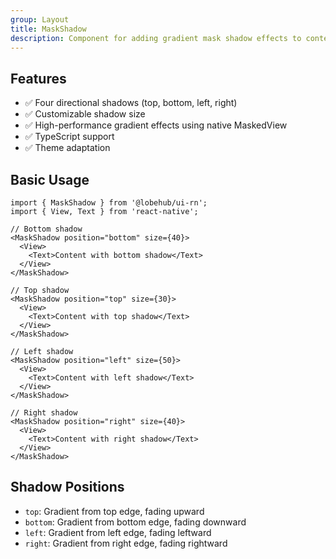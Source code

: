 ```yaml
---
group: Layout
title: MaskShadow
description: Component for adding gradient mask shadow effects to content, supporting four directional shadows with customizable size.
---
```


## Features

- ✅ Four directional shadows (top, bottom, left, right)
- ✅ Customizable shadow size
- ✅ High-performance gradient effects using native MaskedView
- ✅ TypeScript support
- ✅ Theme adaptation

## Basic Usage

```tsx
import { MaskShadow } from '@lobehub/ui-rn';
import { View, Text } from 'react-native';

// Bottom shadow
<MaskShadow position="bottom" size={40}>
  <View>
    <Text>Content with bottom shadow</Text>
  </View>
</MaskShadow>

// Top shadow
<MaskShadow position="top" size={30}>
  <View>
    <Text>Content with top shadow</Text>
  </View>
</MaskShadow>

// Left shadow
<MaskShadow position="left" size={50}>
  <View>
    <Text>Content with left shadow</Text>
  </View>
</MaskShadow>

// Right shadow
<MaskShadow position="right" size={40}>
  <View>
    <Text>Content with right shadow</Text>
  </View>
</MaskShadow>
```

## Shadow Positions

- `top`: Gradient from top edge, fading upward
- `bottom`: Gradient from bottom edge, fading downward
- `left`: Gradient from left edge, fading leftward
- `right`: Gradient from right edge, fading rightward
